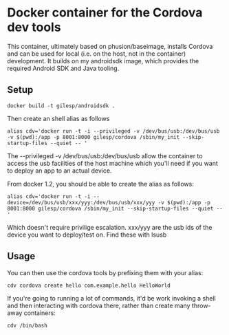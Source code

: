 # Docker container for the Cordova dev tools

This container, ultimately based on phusion/baseimage, installs Cordova and can be used for local (i.e. on the host, not in the container) development.
It builds on my androidsdk image, which provides the required Android SDK and Java tooling.


## Setup

    docker build -t gilesp/androidsdk .

Then create an shell alias as follows

    alias cdv='docker run -t -i --privileged -v /dev/bus/usb:/dev/bus/usb -v $(pwd):/app -p 8001:8000 gilesp/cordova /sbin/my_init --skip-startup-files --quiet -- '

The --privileged -v /dev/bus/usb:/dev/bus/usb allow the container to access the usb facilities of the host machine which you'll need if you want to deploy an app to an actual device.

From docker 1.2, you should be able to create the alias as follows:

    alias cdv='docker run -t -i --device=/dev/bus/usb/xxx/yyy:/dev/bus/usb/xxx/yyy -v $(pwd):/app -p 8001:8000 gilesp/cordova /sbin/my_init --skip-startup-files --quiet -- '

Which doesn't require privilige escalation. xxx/yyy are the usb ids of the device you want to deploy/test on. Find these with lsusb

## Usage

You can then use the cordova tools by prefixing them with your alias:

    cdv cordova create hello com.example.hello HelloWorld

If you're going to running a lot of commands, it'd be work invoking a shell and then interacting with cordova there, rather than create many throw-away containers:

    cdv /bin/bash
